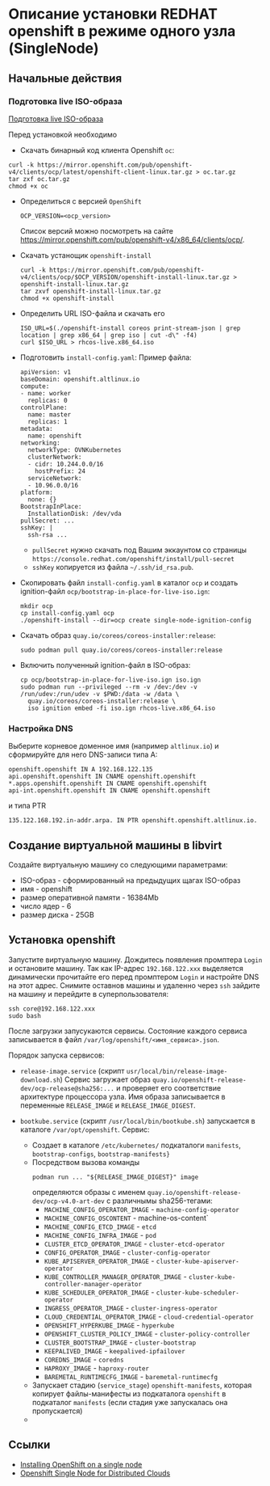 # Описание установки REDHAT openshift в режиме одного узла (SingleNode)

## Начальные действия

### Подготовка live ISO-образа 

[Подготовка  live ISO-образа](./Images/openshift_rhcos_install.png)

Перед установкой необходимо 
- Скачать бинарный код клиента Openshift `oc`:
 ```
 curl -k https://mirror.openshift.com/pub/openshift-v4/clients/ocp/latest/openshift-client-linux.tar.gz > oc.tar.gz
 tar zxf oc.tar.gz
 chmod +x oc
 ```
 
 - Определиться с версией `OpenShift`
   ```
   OCP_VERSION=<ocp_version> 
   ```
    Список версий можно посмотреть на сайте https://mirror.openshift.com/pub/openshift-v4/x86_64/clients/ocp/.
    
- Скачать устанощик `openshift-install`
  ```
  curl -k https://mirror.openshift.com/pub/openshift-v4/clients/ocp/$OCP_VERSION/openshift-install-linux.tar.gz > openshift-install-linux.tar.gz
  tar zxvf openshift-install-linux.tar.gz
  chmod +x openshift-install
  ```
- Определить URL ISO-файла и скачать его
  ```
  ISO_URL=$(./openshift-install coreos print-stream-json | grep location | grep x86_64 | grep iso | cut -d\" -f4)
  curl $ISO_URL > rhcos-live.x86_64.iso
  ```  
- Подготовить `install-config.yaml`:
  Пример файла:
  ```
  apiVersion: v1
  baseDomain: openshift.altlinux.io
  compute:
  - name: worker
    replicas: 0
  controlPlane:
    name: master
    replicas: 1
  metadata:
    name: openshift
  networking:
    networkType: OVNKubernetes
    clusterNetwork:
    - cidr: 10.244.0.0/16
      hostPrefix: 24
    serviceNetwork:
    - 10.96.0.0/16
  platform:
    none: {}
  BootstrapInPlace:
    InstallationDisk: /dev/vda
  pullSecret: ...
  sshKey: |
    ssh-rsa ...
  ```
    * `pullSecret` нужно скачать под Вашим эккаунтом со страницы `https://console.redhat.com/openshift/install/pull-secret`
    * `sshKey` копируется из файла `~/.ssh/id_rsa.pub`.
- Скопировать файл `install-config.yaml` в каталог `ocp` и создать ignition-файл `ocp/bootstrap-in-place-for-live-iso.ign`:
  ```
  mkdir ocp
  cp install-config.yaml ocp
  ./openshift-install --dir=ocp create single-node-ignition-config
  ```
- Скачать образ `quay.io/coreos/coreos-installer:release`:
  ```
  sudo podman pull quay.io/coreos/coreos-installer:release
  ```
- Включить полученный ignition-файл в ISO-образ:
  ```
  cp ocp/bootstrap-in-place-for-live-iso.ign iso.ign
  sudo podman run --privileged --rm -v /dev:/dev -v /run/udev:/run/udev -v $PWD:/data -w /data \
    quay.io/coreos/coreos-installer:release \
    iso ignition embed -fi iso.ign rhcos-live.x86_64.iso
  ```
### Настройка DNS

Выберите корневое доменное имя (например `altlinux.io`) и сформируйте для него DNS-записи типа A:
```
openshift.openshift IN A 192.168.122.135
api.openshift.openshift IN CNAME openshift.openshift
*.apps.openshift.openshift IN CNAME openshift.openshift
api-int.openshift.openshift IN CNAME openshift.openshift
```
и типа PTR
```
135.122.168.192.in-addr.arpa. IN PTR openshift.openshift.altlinux.io.
```
## Создание виртуальной машины в libvirt

Создайте виртуальную машину со следующими параметрами:
- ISO-образ - сформированный на предыдущих щагах ISO-образ
- имя - openshift
- размер оперативной памяти - 16384Mb
- число ядер - 6
- размер диска - 25GB

## Установка openshift

Запустите виртуальную машину.
Дождитесь появления промптера `Login` и остановите машину.
Так как IP-адрес `192.168.122.xxx` выделяется динамически прочитайте его перед промптером `Login` и настройте DNS на этот адрес.
Снимите оставнов машины и удаленно через `ssh` зайдите на машину и перейдите в суперпользователя:
```
ssh core@192.168.122.xxx
sudo bash
```

После загрузки запусукаются сервисы.
Состояние каждого сервиса записывается в файл
`/var/log/openshift/<имя_сервиса>.json`.

Порядок запуска сервисов:
- `release-image.service` (скрипт `usr/local/bin/release-image-download.sh`)
   Сервис загружает образ `quay.io/openshift-release-dev/ocp-release@sha256:...` и проверяет его соответствие 
   архитектуре процессора узла.
   Имя образа записывается в переменные `RELEASE_IMAGE` и `RELEASE_IMAGE_DIGEST`.

- `bootkube.service` (скрипт `/usr/local/bin/bootkube.sh`) запускается в каталоге `/var/opt/openshift`.
  Сервис:
  * Создает в каталоге `/etc/kubernetes/` подкаталоги `manifests`, `bootstrap-configs`, `bootstrap-manifests}`
  * Посредством вызова команды 
    ```
    podman run ... "${RELEASE_IMAGE_DIGEST}" image
    ```
    определяются образы с именем `quay.io/openshift-release-dev/ocp-v4.0-art-dev` с различнымы sha256-тегами:
    - `MACHINE_CONFIG_OPERATOR_IMAGE` - `machine-config-operator` 
    - `MACHINE_CONFIG_OSCONTENT` - machine-os-content` 
    - `MACHINE_CONFIG_ETCD_IMAGE` - `etcd` 
    - `MACHINE_CONFIG_INFRA_IMAGE` - `pod` 
    - `CLUSTER_ETCD_OPERATOR_IMAGE` - `cluster-etcd-operator`
    - `CONFIG_OPERATOR_IMAGE` - `cluster-config-operator`
    - `KUBE_APISERVER_OPERATOR_IMAGE` - `cluster-kube-apiserver-operator`
    - `KUBE_CONTROLLER_MANAGER_OPERATOR_IMAGE` - `cluster-kube-controller-manager-operator`
    - `KUBE_SCHEDULER_OPERATOR_IMAGE` - `cluster-kube-scheduler-operator`
    - `INGRESS_OPERATOR_IMAGE` - `cluster-ingress-operator`
    - `CLOUD_CREDENTIAL_OPERATOR_IMAGE` - `cloud-credential-operator`
    - `OPENSHIFT_HYPERKUBE_IMAGE` - `hyperkube`
    - `OPENSHIFT_CLUSTER_POLICY_IMAGE` - `cluster-policy-controller`
    - `CLUSTER_BOOTSTRAP_IMAGE` - `cluster-bootstrap`
    - `KEEPALIVED_IMAGE` - `keepalived-ipfailover`
    - `COREDNS_IMAGE` - `coredns`
    - `HAPROXY_IMAGE` - `haproxy-router`
    - `BAREMETAL_RUNTIMECFG_IMAGE` - `baremetal-runtimecfg`
  * Запускает стадию (`service_stage`) `openshift-manifests`, которая копирует файлы-манифесты из подкаталога 
    `openshift` в подкаталог `manifests` (если стадия уже запускалась она пропускается)
  * 




## Ссылки

- [Installing OpenShift on a single node ](https://docs.openshift.com/container-platform/4.9/installing/installing_sno/install-sno-installing-sno.html)
- [Openshift Single Node for Distributed Clouds](https://medium.com/codex/openshift-single-node-for-distributed-clouds-582f84022bd0)
